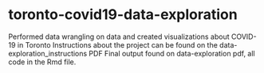 # toronto-covid19-data-exploration
Performed data wrangling on data and created visualizations about COVID-19 in Toronto
Instructions about the project can be found on the data-exploration_instructions PDF
Final output found on data-exploration pdf, all code in the Rmd file.

